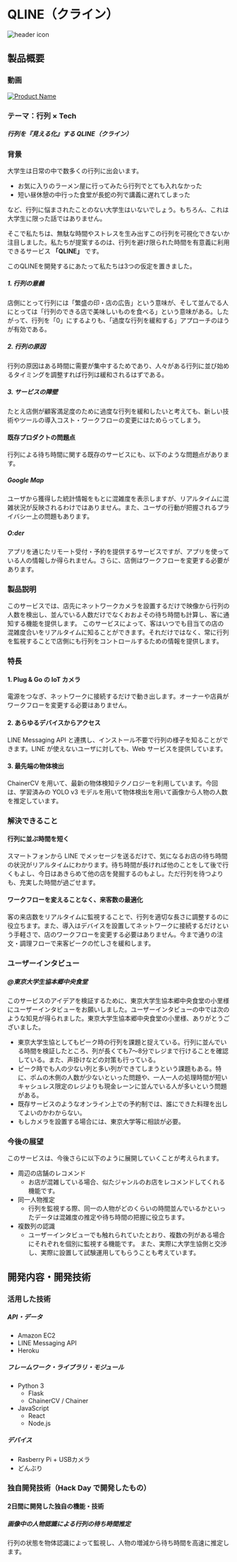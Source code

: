 # QLINE（クライン）
![header icon](resource/logo.png)


## 製品概要
### 動画
[![Product Name](image.png)](https://www.youtube.com/watch?v=G5rULR53uMk)

### テーマ：行列 × Tech
##### 行列を『見える化』する QLINE（クライン）

### 背景
大学生は日常の中で数多くの行列に出会います。
- お気に入りのラーメン屋に行ってみたら行列でとても入れなかった
- 短い昼休憩の中行った食堂が長蛇の列で講義に遅れてしまった

など、行列に悩まされたことのない大学生はいないでしょう。もちろん、これは大学生に限った話ではありません。

そこで私たちは、無駄な時間やストレスを生み出すこの行列を可視化できないか注目しました。私たちが提案するのは、行列を避け限られた時間を有意義に利用できるサービス **「QLINE」** です。

このQLINEを開発するにあたって私たちは3つの仮定を置きました。
　　
##### 1. 行列の意義
店側にとって行列には「繁盛の印・店の広告」という意味が、そして並んでる人にとっては「行列のできる店で美味しいものを食べる」という意味がある。したがって、行列を「0」にするよりも、「過度な行列を緩和する」アプローチのほうが有効である。

##### 2. 行列の原因
行列の原因はある時間に需要が集中するためであり、人々がある行列に並び始めるタイミングを調整すれば行列は緩和されるはずである。

##### 3. サービスの障壁
たとえ店側が顧客満足度のために過度な行列を緩和したいと考えても、新しい技術やツールの導入コスト・ワークフローの変更にはためらってしまう。

#### 既存プロダクトの問題点
行列による待ち時間に関する既存のサービスにも、以下のような問題点があります。
##### Google Map
ユーザから獲得した統計情報をもとに混雑度を表示しますが、リアルタイムに混雑状況が反映されるわけではありません。また、ユーザの行動が把握されるプライバシー上の問題もあります。
##### O:der
アプリを通じたリモート受付・予約を提供するサービスですが、アプリを使っている人の情報しか得られません。さらに、店側はワークフローを変更する必要があります。

### 製品説明
このサービスでは、店先にネットワークカメラを設置するだけで映像から行列の人数を検出し、並んでいる人数だけでなくおおよその待ち時間も計算し、客に通知する機能を提供します。
このサービスによって、客はいつでも目当ての店の混雑度合いをリアルタイムに知ることができます。それだけではなく、常に行列を監視することで店側にも行列をコントロールするための情報を提供します。

### 特長

#### 1. Plug & Go の IoT カメラ
電源をつなぎ、ネットワークに接続するだけで動き出します。オーナーや店員がワークフローを変更する必要はありません。

#### 2. あらゆるデバイスからアクセス
LINE Messaging API と連携し、インストール不要で行列の様子を知ることができます。LINE が使えないユーザに対しても、Web サービスを提供しています。

#### 3. 最先端の物体検出
ChainerCV を用いて、最新の物体検知テクノロジーを利用しています。今回は、学習済みの YOLO v3 モデルを用いて物体検出を用いて画像から人物の人数を推定しています。

### 解決できること

#### 行列に並ぶ時間を短く
スマートフォンから LINE でメッセージを送るだけで、気になるお店の待ち時間の状況がリアルタイムにわかります。待ち時間が長ければ他のことをして後で行くもよし、今日はあきらめて他の店を発掘するのもよし。ただ行列を待つよりも、充実した時間が過ごせます。

#### ワークフローを変えることなく、来客数の最適化

客の来店数をリアルタイムに監視することで、行列を適切な長さに調整するのに役立ちます。また、導入はデバイスを設置してネットワークに接続するだけという手軽さで、店のワークフローを変更する必要はありません。今まで通りの注文・調理フローで来客ピークの忙しさを緩和します。

### ユーザーインタビュー

##### @東京大学生協本郷中央食堂
このサービスのアイデアを検証するために、東京大学生協本郷中央食堂の小里様にユーザーインタビューをお願いしました。ユーザーインタビューの中では次のような知見が得られました。東京大学生協本郷中央食堂の小里様、ありがとうございました。

- 東京大学生協としてもピーク時の行列を課題と捉えている。行列に並んでいる時間を検証したところ、列が長くても7〜8分でレジまで行けることを確認している。また、声掛けなどの対策も行っている。
- ピーク時でも人の少ない列と多い列ができてしまうという課題もある。特に、ポムの木側の人数が少ないといった問題や、一人一人の処理時間が短いキャシュレス限定のレジよりも現金レーンに並んでいる人が多いという問題がある。
- 既存サービスのようなオンライン上での予約制では、誰にできた料理を出してよいのかわからない。
- もしカメラを設置する場合には、東京大学等に相談が必要。

### 今後の展望
このサービスは、今後さらに以下のように展開していくことが考えられます。
- 周辺の店舗のレコメンド
  - お店が混雑している場合、似たジャンルのお店をレコメンドしてくれる機能です。
- 同一人物推定
  - 行列を監視する際、同一の人物がどのくらいの時間並んでいるかといったデータは混雑度の推定や待ち時間の把握に役立ちます。
- 複数列の認識
  - ユーザーインタビューでも触れられていたとおり、複数の列がある場合にそれぞれを個別に監視する機能です。
また、実際に大学生協側と交渉し、実際に設置して試験運用してもらうことも考えています。

## 開発内容・開発技術
### 活用した技術
##### API・データ
- Amazon EC2
- LINE Messaging API
- Heroku

##### フレームワーク・ライブラリ・モジュール
- Python 3
  - Flask
  - ChainerCV / Chainer
- JavaScript
  - React
  - Node.js

##### デバイス
- Rasberry Pi + USBカメラ
- どんぶり

### 独自開発技術（Hack Day で開発したもの）
#### 2日間に開発した独自の機能・技術

##### 画像中の人物認識による行列の待ち時間推定
行列の状態を物体認識によって監視し、人物の増減から待ち時間を高速に推定します。
